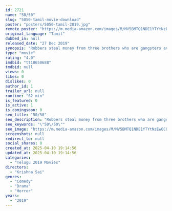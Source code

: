 ```yaml
---
id: 2721
name: "50/50"
slug: "5050-tamil-movie-download"
poster: "posters/5050-tamil-2019.jpg"
remote_poster: "https://m.media-amazon.com/images/M/MV5BMTQ1NDE1YTYtNzEwOC00MDQzLWIzNmYtZTA2NjA0MGRjNDMyXkEyXkFqcGdeQXVyMjA4OTI5NDQ@._V1_SX300.jpg"
original_language: "Tamil"
dubbed_in: null
released_date: "27 Dec 2019"
synopsis: "Robbers steal money from three brothers who are gangsters and enter a bungalow. The gangsters chase them, and after getting in, they will all have to figure out how to come out from the bungalow."
type: "movie"
rating: "4.0"
imdbid: "tt10650688"
tmdbid: null
views: 0
likes: 0
dislikes: 0
author_id: 1
trailer_url: null
runtime: "62 min"
is_featured: 0
is_active: 1
is_comingsoon: 0
seo_title: "50/50"
seo_description: "Robbers steal money from three brothers who are gangsters and enter a bungalow. The gangsters chase them, and after getting in, they will all have to figure out how to come out from the bungalow."
seo_keywords: "\"50\/50\""
seo_image: "https://m.media-amazon.com/images/M/MV5BMTQ1NDE1YTYtNzEwOC00MDQzLWIzNmYtZTA2NjA0MGRjNDMyXkEyXkFqcGdeQXVyMjA4OTI5NDQ@._V1_SX300.jpg"
screenshots: null
redirect_to: null
social_shares: 0
created_at: 2025-04-10 19:14:56
updated_at: 2025-04-10 19:14:56
categories:
  - "Telugu 2019 Movies"
directors:
  - "Krishna Sai"
genres:
  - "Comedy"
  - "Drama"
  - "Horror"
years:
  - "2019"
---
```

